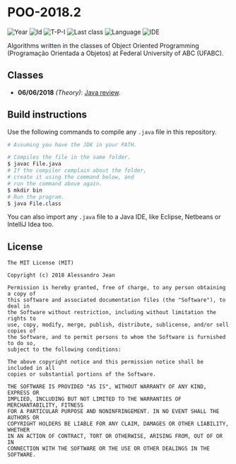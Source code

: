 # POO-2018.2
![Year][year] ![Id][id] ![T-P-I][tpi] ![Last class][last-class]
![Language][language] ![IDE][ide]

Algorithms written in the classes of Object Oriented Programming (Programação
Orientada a Objetos) at Federal University of ABC (UFABC).

[year]: https://img.shields.io/badge/year-2018.2-blue.svg?style=flat-square
[id]: https://img.shields.io/badge/id-MCTA018--13-yellowgreen.svg?style=flat-square
[tpi]: https://img.shields.io/badge/T--P--I-2--2--4-lightgrey.svg?style=flat-square
[last-class]: https://img.shields.io/badge/last_class-2018.06.06-green.svg?style=flat-square
[language]: https://img.shields.io/badge/language-Java-yellow.svg?style=flat-square
[ide]: https://img.shields.io/badge/IDE-VSCode-orange.svg?style=flat-square

## Classes

- **06/06/2018** *(Theory)*: [Java review].

[Java review]: classes/theory/2018.06.06/

## Build instructions

Use the following commands to compile any `.java` file in this repository.

```bash
# Assuming you have the JDK in your PATH.

# Compiles the file in the same folder.
$ javac File.java
# If the compiler complain about the folder,
# create it using the command below, and
# run the command above again.
$ mkdir bin
# Run the program.
$ java File.class
```

You can also import any `.java` file to a Java IDE, like
Eclipse, Netbeans or IntelliJ Idea too.

## License

    The MIT License (MIT)

    Copyright (c) 2018 Alessandro Jean

    Permission is hereby granted, free of charge, to any person obtaining a copy of
    this software and associated documentation files (the "Software"), to deal in
    the Software without restriction, including without limitation the rights to
    use, copy, modify, merge, publish, distribute, sublicense, and/or sell copies of
    the Software, and to permit persons to whom the Software is furnished to do so,
    subject to the following conditions:
    
    The above copyright notice and this permission notice shall be included in all
    copies or substantial portions of the Software.

    THE SOFTWARE IS PROVIDED "AS IS", WITHOUT WARRANTY OF ANY KIND, EXPRESS OR
    IMPLIED, INCLUDING BUT NOT LIMITED TO THE WARRANTIES OF MERCHANTABILITY, FITNESS
    FOR A PARTICULAR PURPOSE AND NONINFRINGEMENT. IN NO EVENT SHALL THE AUTHORS OR
    COPYRIGHT HOLDERS BE LIABLE FOR ANY CLAIM, DAMAGES OR OTHER LIABILITY, WHETHER
    IN AN ACTION OF CONTRACT, TORT OR OTHERWISE, ARISING FROM, OUT OF OR IN
    CONNECTION WITH THE SOFTWARE OR THE USE OR OTHER DEALINGS IN THE SOFTWARE.